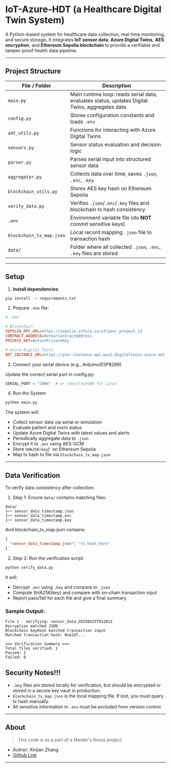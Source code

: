 # IoT-Azure-HDT (a Healthcare Digital Twin System) 

A Python-based system for healthcare data collection, real-time monitoring, and secure storage. It integrates **IoT sensor data**, **Azure Digital Twins**, **AES encryption**, and **Ethereum Sepolia blockchain** to provide a verifiable and tamper-proof health data pipeline.

---

## Project Structure

| File / Folder         | Description |
|-----------------------|-------------|
| `main.py`             | Main runtime loop: reads serial data, evaluates status, updates Digital Twins, aggregates data |
| `config.py`           | Stores configuration constants and loads `.env` |
| `adt_utils.py`        | Functions for interacting with Azure Digital Twins |
| `sensors.py`          | Sensor status evaluation and decision logic |
| `parser.py`           | Parses serial input into structured sensor data |
| `aggregator.py`       | Collects data over time, saves `.json`, `.enc`, `.key` |
| `blockchain_utils.py` | Stores AES key hash on Ethereum Sepolia |
| `verify_data.py`      | Verifies `.json`/`.enc`/`.key` files and blockchain tx hash consistency |
| `.env`                | Environment variable file (do **NOT** commit sensitive keys) |
| `blockchain_tx_map.json` | Local record mapping `.json` file to transaction hash |
| `data/`               | Folder where all collected `.json`, `.enc`, `.key` files are stored |

---

## Setup

1. **Install dependencies**:

```bash
pip install -r requirements.txt
```

2. Prepare `.env` file:

```ini
# .env

# Blockchain
SEPOLIA_RPC_URL=https://sepolia.infura.io/v3/your_project_id
CONTRACT_ADDRESS=0xYourContractAddress
PRIVATE_KEY=0xYourPrivateKey

# Azure Digital Twins
ADT_INSTANCE_URL=https://your-instance.api.wus2.digitaltwins.azure.net
```

3. Connect your serial device (e.g., Arduino/ESP8266)

Update the correct serial port in config.py:

```python
SERIAL_PORT = "COM4"  # or /dev/ttyUSB0 for Linux
```

4. Run the System

```bash
python main.py
```

The system will:
- Collect sensor data via serial or simulation 
- Evaluate patient and room status 
- Update Azure Digital Twins with latest values and alerts
- Periodically aggregate data to `.json `
- Encrypt it to `.enc` using AES-GCM
- Store `SHA256(key`)` on Ethereum Sepolia
- Map tx hash to file via `blockchain_tx_map.json`

---

## Data Verification

To verify data consistency after collection:

1. Step 1: Ensure `data/` contains matching files:

```
data/
├── sensor_data_timestamp.json
├── sensor_data_timestamp.enc
├── sensor_data_timestamp.key
```
And blockchain_tx_map.json contains:

```json
{
  "sensor_data_timestamp.json": "tx_hash_here"
}
```
2. Step 2: Run the verification script:

```bash
python verify_data.py
```

It will:
- Decrypt `.enc` using `.key` and compare to `.json`
- Compute SHA256(key) and compare with on-chain transaction input
- Report pass/fail for each file and give a final summary

### Sample Output:
```
File 1 - Verifying: sensor_data_20250425T012813
Decryption matched JSON
Blockchain keyHash matched transaction input
Matched transaction hash: 0xe2d7...

=== Verification Summary ===
Total files verified: 1
Passed: 1
Failed: 0

```

## Security Notes!!!
- `.key` files are stored locally for verification, but should be encrypted or stored in a secure key vault in production.
- `blockchain_tx_map.json` is the local mapping file. If lost, you must query tx hash manually.
- All sensitive information in `.env` must be excluded from version control.

---

## About

> This code is as a part of a Master's thesis project.

- Author: Xinjian Zhang
- [Github Link](https://github.com/Xinjian-Zhang)

---
